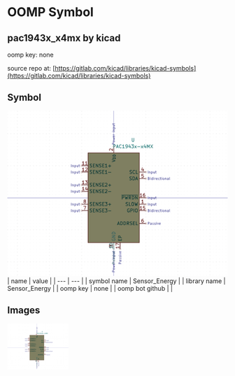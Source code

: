 # OOMP Symbol  
## pac1943x_x4mx  by kicad  
  
oomp key: none  
  
source repo at: [https://gitlab.com/kicad/libraries/kicad-symbols](https://gitlab.com/kicad/libraries/kicad-symbols)  
## Symbol  
  
[![working.png](working_600.png)](working.png)  
| name | value | 
| --- | --- | 
| symbol name | Sensor_Energy | 
| library name | Sensor_Energy | 
| oomp key | none | 
| oomp bot github |  | 
## Images  
  
[![working.png](working_140.png)](working.png)  
